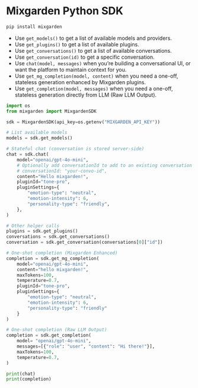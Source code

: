 # Mixgarden Python SDK

```bash
pip install mixgarden
```

- Use `get_models()` to get a list of available models and providers.
- Use `get_plugins()` to get a list of available plugins.
- Use `get_conversations()` to get a list of available conversations.
- Use `get_conversation(id)` to get a specific conversation.
- Use `chat(model, messages)` when you’re building a conversational UI, or want the platform to maintain context for you.
- Use `get_mg_completion(model, content)` when you need a one-off, stateless generation enhanced by Mixgarden plugins.
- Use `get_completion(model, messages)` when you need a one-off, stateless generation directly from LLM (Raw LLM Output). 

```python
import os
from mixgarden import MixgardenSDK

sdk = MixgardenSDK(api_key=os.getenv("MIXGARDEN_API_KEY"))

# List available models
models = sdk.get_models()

# Stateful chat (conversation is stored server-side)
chat = sdk.chat(
    model="openai/gpt-4o-mini",
    # Optionally add conversationId to add to an existing conversation
    # conversationId: "your-convo-id",
    content="Hello mixgarden!",
    pluginId="tone-pro",
    pluginSettings={
        "emotion-type": "neutral",
        "emotion-intensity": 6,
        "personality-type": "friendly",
    },
)

# Other helper calls
plugins = sdk.get_plugins()
conversations = sdk.get_conversations()
conversation = sdk.get_conversation(conversations[0]["id"])

# One-shot completion (Mixgarden Enhanced)
completion = sdk.get_mg_completion(
    model="openai/gpt-4o-mini",
    content="hello mixgarden!",
    maxTokens=100,
    temperature=0.7,
    pluginId="tone-pro",
    pluginSettings={
        "emotion-type": "neutral",
        "emotion-intensity": 6,
        "personality-type": "friendly"
    }
)

# One-shot completion (Raw LLM Output)
completion = sdk.get_completion(
    model= "openai/gpt-4o-mini",
    messages=[{"role": "user", "content": "Hi there!"}],
    maxTokens=100,
    temperature=0.7,
)

print(chat)
print(completion)
```
